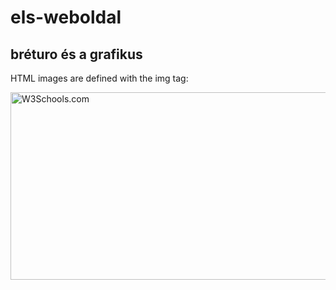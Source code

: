 # els-weboldal
<!DOCTYPE html>
<html>
<body>

<h2>bréturo és a grafikus</h2>
<p>HTML images are defined with the img tag:</p>

<img src="https://thekingvp.github.io/els-weboldal/k.png" alt="W3Schools.com" width="560" height="300">

</body>
</html>
